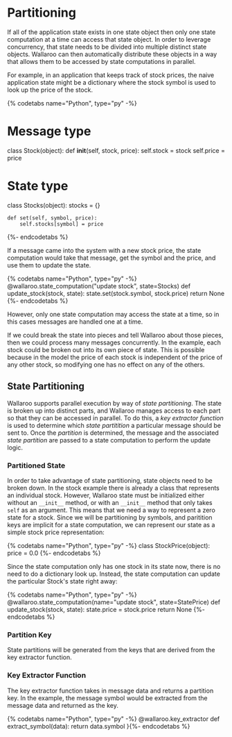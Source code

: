 # Partitioning

If all of the application state exists in one state object then only one state computation at a time can access that state object. In order to leverage concurrency, that state needs to be divided into multiple distinct state objects. Wallaroo can then automatically distribute these objects in a way that allows them to be accessed by state computations in parallel.

For example, in an application that keeps track of stock prices, the naive application state might be a dictionary where the stock symbol is used to look up the price of the stock.

{% codetabs name="Python", type="py" -%}
# Message type
class Stock(object):
    def __init__(self, stock, price):
        self.stock = stock
        self.price = price

# State type
class Stocks(object):
    stocks = {}

    def set(self, symbol, price):
        self.stocks[symbol] = price
{%- endcodetabs %}

If a message came into the system with a new stock price, the state computation would take that message, get the symbol and the price, and use them to update the state.

{% codetabs name="Python", type="py" -%}
@wallaroo.state_computation("update stock", state=Stocks)
def update_stock(stock, state):
    state.set(stock.symbol, stock.price)
    return None
{%- endcodetabs %}

However, only one state computation may access the state at a time, so in this cases messages are handled one at a time.

If we could break the state into pieces and tell Wallaroo about those pieces, then we could process many messages concurrently. In the example, each stock could be broken out into its own piece of state. This is possible because in the model the price of each stock is independent of the price of any other stock, so modifying one has no effect on any of the others.

## State Partitioning

Wallaroo supports parallel execution by way of _state partitioning_. The state is broken up into distinct parts, and Wallaroo manages access to each part so that they can be accessed in parallel.
To do this, a _key extractor function_ is used to determine which _state partitition_ a particular message should be sent to. Once the _partition_ is determined, the message and the associated _state partition_ are passed to a state computation to perform the update logic.

### Partitioned State

In order to take advantage of state partitioning, state objects need to be broken down. In the stock example there is already a class that represents an individual stock. However, Wallaroo state must be initialized either without an `__init__` method, or with an `__init__` method that only takes `self` as an argument. This means that we need a way to represent a zero state for a stock. Since we will be partitioning by symbols, and paritition keys are implicit for a state computation, we can represent our state as a simple stock price representation:

{% codetabs name="Python", type="py" -%}
class StockPrice(object):
    price = 0.0
{%- endcodetabs %}

Since the state computation only has one stock in its state now, there is no need to do a dictionary look up. Instead, the state computation can update the particular Stock's state right away:

{% codetabs name="Python", type="py" -%}
@wallaroo.state_computation(name="update stock", state=StatePrice)
def update_stock(stock, state):
    state.price = stock.price
    return None
{%- endcodetabs %}

### Partition Key

State partitions will be generated from the keys that are derived from the key extractor function. 

### Key Extractor Function

The key extractor function takes in message data and returns a partition key. In the example, the message symbol would be extracted from the message data and returned as the key.

{% codetabs name="Python", type="py" -%}
@wallaroo.key_extractor
def extract_symbol(data):
    return data.symbol
}{%- endcodetabs %}
